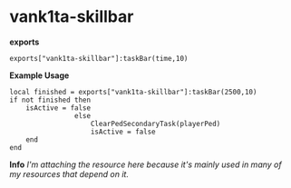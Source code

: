 # vank1ta-skillbar

**exports**
```
exports["vank1ta-skillbar"]:taskBar(time,10)
```

**Example Usage**
```
local finished = exports["vank1ta-skillbar"]:taskBar(2500,10)
if not finished then
    isActive = false
                else
                    ClearPedSecondaryTask(playerPed)
                    isActive = false
    end
end
```

**Info**
*I'm attaching the resource here because it's mainly used in many of my resources that depend on it.*
